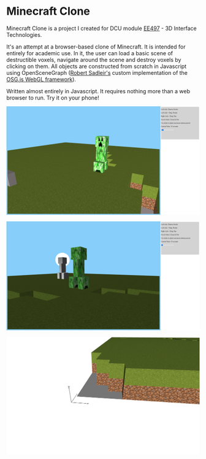# Minecraft Clone

Minecraft Clone is a project I created for DCU module [EE497](https://www101.dcu.ie/registry/module_contents_no_mod.php?function=2&subcode=EE497) - 3D Interface Technologies.

It's an attempt at a browser-based clone of Minecraft. It is intended for entirely for academic use. In it, the user can load a basic scene of destructible voxels, navigate around the scene and destroy voxels by clicking on them. All objects are constructed from scratch in Javascript using OpenSceneGraph ([Robert Sadleir's](https://www.dcu.ie/electronics/people/robert-sadleir) custom implementation of the [OSG.js WebGL framework](https://github.com/cedricpinson/osgjs)).

Written almost entirely in Javascript. It requires nothing more than a web browser to run. Try it on your phone!

<p align="center"><img src="/screenshots/screenshot1.png" alt="Screenshot 1" width="800"/></p>
<p align="center"><img src="/screenshots/screenshot2.png" alt="Screenshot 2" width="800"/></p>
<p align="center"><img src="/screenshots/screenshot3.png" alt="Screenshot 3" width="800"/></p>
